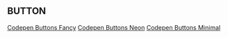 ## BUTTON

[Codepen Buttons Fancy](https://codepen.io/felixhaeberle/pen/vpzLyo)
[Codepen Buttons Neon](https://codepen.io/felixhaeberle/pen/xpaZgQ)
[Codepen Buttons Minimal](https://codepen.io/felixhaeberle/pen/GyXoWJ)
